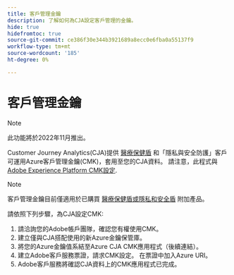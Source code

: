 ```yaml
---
title: 客戶管理金鑰
description: 了解如何為CJA設定客戶管理的金鑰。
hide: true
hidefromtoc: true
source-git-commit: ce386f30e344b3921689a8ecc0e6fba0a55137f9
workflow-type: tm+mt
source-wordcount: '185'
ht-degree: 0%

---
```


# 客戶管理金鑰

>[!NOTE]
>
>此功能將於2022年11月推出。

Customer Journey Analytics(CJA)提供 [醫療保健盾](https://www.adobe.com/trust/compliance/hipaa-ready.html) 和「隱私與安全防護」客戶可運用Azure客戶管理金鑰(CMK)，套用至您的CJA資料。  請注意，此程式與 [Adobe Experience Platform CMK設定](https://experienceleague.adobe.com/docs/experience-platform/landing/governance-privacy-security/customer-managed-keys.html).

>[!NOTE]
>
>客戶管理金鑰目前僅適用於已購買 [醫療保健盾或隱私和安全盾](https://experienceleague.adobe.com/docs/blueprints-learn/architecture/vertical-blueprints/healthcare-vertical.html%3Flang%3Den) 附加產品。

請依照下列步驟，為CJA設定CMK:

1. 請洽詢您的Adobe帳戶團隊，確認您有權使用CMK。
1. 建立僅與CJA搭配使用的新Azure金鑰保管庫。
1. 將您的Azure金鑰值系結至Azure CJA CMK應用程式（後續連結）。
1. 建立Adobe客戶服務票證，請求CMK設定。 在票證中加入Azure URI。
1. Adobe客戶服務將確認CJA資料上的CMK應用程式已完成。
